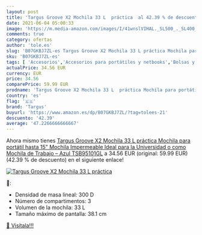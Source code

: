 ```yaml
---
layout: post
title: 'Targus Groove X2 Mochila 33 L  práctica  al 42.39 % de descuento'
date: 2021-06-04 05:00:33
image: 'https://m.media-amazon.com/images/I/41wnslVIHAL._SL500_._SL400_.jpg'
comments: true
category: ofertas
author: 'tole.es'
slug: 'B07GKBJ7ZL-es Targus Groove X2 Mochila 33 L práctica Mochila para...'
sku: 'B07GKBJ7ZL-es'
tags: [ 'Accesorios','Accesorios para portátiles y netbooks','Bolsas y fundas para portátiles y netbooks','Informática','Mochilas para portátiles y netbooks','mochila','targus', ]
actualPrice: 34.56 EUR
currency: EUR
price: 34.56
comparePrice: 59.99 EUR
prodname: 'Targus Groove X2 Mochila 33 L  práctica Mochila para portátil hasta 15"  Mochila Impermeable Ideal para la Universidad o como Mochila de Trabajo – Azul  TSB95101GL'
country: 'es'
flag: '🇪🇸'
brand: 'Targus'
buyurl: 'https://www.amazon.es/dp/B07GKBJ7ZL/?tag=tolees-21'
descuento: '42.39'
average: '47.2266666666667'
---
```


Ahora mismo tienes [Targus Groove X2 Mochila 33 L  práctica Mochila para portátil hasta 15"  Mochila Impermeable Ideal para la Universidad o como Mochila de Trabajo – Azul  TSB95101GL](https://www.amazon.es/dp/B07GKBJ7ZL/?tag=tolees-21) a 34.56 EUR (original: 59.99 EUR) (42.39 %  de descuento) en el siguiente enlace!

[![Targus Groove X2 Mochila 33 L  práctica ](https://m.media-amazon.com/images/I/41wnslVIHAL._SL500_._SL400_.jpg)](https://www.amazon.es/dp/B07GKBJ7ZL/?tag=tolees-21)

🔎:

- Densidad de masa lineal: 300 D
- Número de compartimentos: 3
- Volumen de la mochila: 33 L
- Tamaño máximo de pantalla: 38.1 cm

[🛒 Visítala!!!](https://www.amazon.es/dp/B07GKBJ7ZL/?tag=tolees-21)
